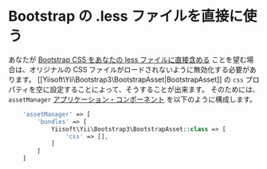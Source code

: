 Bootstrap の .less ファイルを直接に使う
=======================================

あなたが [Bootstrap CSS をあなたの less ファイルに直接含める](http://getbootstrap.com/getting-started/#customizing) ことを望む場合は、オリジナルの CSS ファイルがロードされないように無効化する必要があります。
[[Yiisoft\Yii\Bootstrap3\BootstrapAsset|BootstrapAsset]] の `css` プロパティを空に設定することによって、そうすることが出来ます。
そのためには、`assetManager` [アプリケーション・コンポーネント](https://github.com/yiisoft/yii2/blob/master/docs/guide-ja/structure-application-components.md) を以下のように構成します。

```php
    'assetManager' => [
        'bundles' => [
            Yiisoft\Yii\Bootstrap3\BootstrapAsset::class => [
                'css' => [],
            ]
        ]
    ]
```
